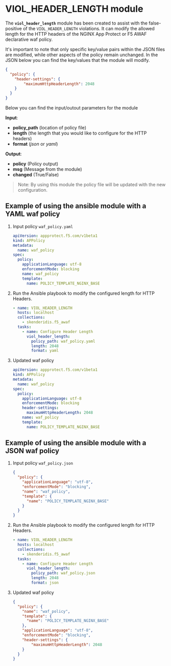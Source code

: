 # VIOL_HEADER_LENGTH module

The **`viol_header_length`** module has been created to assist with the false-positive of the `VIOL_HEADER_LENGTH` violations. It can modify the allowed length for the HTTP headers of the NGINX App Protect or F5 AWAF declarative waf policy.

It's important to note that only specific key/value pairs within the JSON files are modified, while other aspects of the policy remain unchanged.
In the JSON below you can find the key/values that the module will modify.

```json
{
  "policy": {
    "header-settings": {
        "maximumHttpHeaderLength": 2048
    }
  }
}
```

Below you can find the input/outout parameters for the module

**Input**:
- **policy_path** (location of policy file)
- **length** (the length that you would like to configure for the HTTP headers)
- **format** (*json* or *yaml*)

**Output**:
- **policy** (Policy output)
- **msg** (Message from the module)
- **changed** (True/False)

> Note: By using this module the policy file will be updated with the new configuration.

## Example of using the ansible module with a YAML waf policy
1. Input policy `waf_policy.yaml` 
    ```yaml
    apiVersion: appprotect.f5.com/v1beta1
    kind: APPolicy
    metadata:
      name: waf_policy
    spec:
      policy:
        applicationLanguage: utf-8
        enforcementMode: blocking
        name: waf_policy
        template:
          name: POLICY_TEMPLATE_NGINX_BASE
    ```

2. Run the Ansible playbook to modify the configured length for HTTP Headers.
    ```yaml
    - name: VIOL_HEADER_LENGTH
      hosts: localhost
      collections:
        - skenderidis.f5_awaf    
      tasks:
        - name: Configure Header Length
          viol_header_length:
            policy_path: waf_policy.yaml
            length: 2048
            format: yaml
    ```

3. Updated waf policy
    ```yaml
    apiVersion: appprotect.f5.com/v1beta1
    kind: APPolicy
    metadata:
      name: waf_policy
    spec:
      policy:
        applicationLanguage: utf-8
        enforcementMode: blocking
        header-settings:
          maximumHttpHeaderLength: 2048
        name: waf_policy
        template:
          name: POLICY_TEMPLATE_NGINX_BASE
    ```

## Example of using the ansible module with a JSON waf policy
1. Input policy `waf_policy.json`
    ```json
    {
      "policy": {
        "applicationLanguage": "utf-8",
        "enforcementMode": "blocking",
        "name": "waf_policy",
        "template": {
          "name": "POLICY_TEMPLATE_NGINX_BASE"
        }
      }
    }
    ```

2. Run the Ansible playbook to modify the configured length for HTTP Headers.
    ```yaml
    - name: VIOL_HEADER_LENGTH
      hosts: localhost
      collections:
        - skenderidis.f5_awaf    
      tasks:
        - name: Configure Header Length
          viol_header_length:
            policy_path: waf_policy.json
            length: 2048
            format: json
    ```

3. Updated waf policy
    ```json
    {
      "policy": {
        "name": "waf_policy",
        "template": {
          "name": "POLICY_TEMPLATE_NGINX_BASE"
        },
        "applicationLanguage": "utf-8",
        "enforcementMode": "blocking",
        "header-settings": {
            "maximumHttpHeaderLength": 2048
        }
      }
    }
    ```
